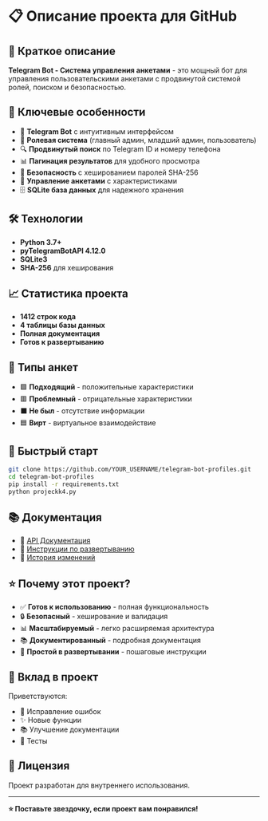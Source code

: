 # 📋 Описание проекта для GitHub

## 🎯 Краткое описание
**Telegram Bot - Система управления анкетами** - это мощный бот для управления пользовательскими анкетами с продвинутой системой ролей, поиском и безопасностью.

## 🚀 Ключевые особенности
- 🤖 **Telegram Bot** с интуитивным интерфейсом
- 👥 **Ролевая система** (главный админ, младший админ, пользователь)
- 🔍 **Продвинутый поиск** по Telegram ID и номеру телефона
- 📊 **Пагинация результатов** для удобного просмотра
- 🔐 **Безопасность** с хешированием паролей SHA-256
- 📝 **Управление анкетами** с характеристиками
- 🗄️ **SQLite база данных** для надежного хранения

## 🛠️ Технологии
- **Python 3.7+**
- **pyTelegramBotAPI 4.12.0**
- **SQLite3**
- **SHA-256** для хеширования

## 📈 Статистика проекта
- **1412 строк кода**
- **4 таблицы базы данных**
- **Полная документация**
- **Готов к развертыванию**

## 🎨 Типы анкет
- 🟩 **Подходящий** - положительные характеристики
- 🟥 **Проблемный** - отрицательные характеристики
- ⬛️ **Не был** - отсутствие информации
- 🟦 **Вирт** - виртуальное взаимодействие

## 🔧 Быстрый старт
```bash
git clone https://github.com/YOUR_USERNAME/telegram-bot-profiles.git
cd telegram-bot-profiles
pip install -r requirements.txt
python projeckk4.py
```

## 📚 Документация
- 📖 [API Документация](API_DOCUMENTATION.md)
- 🚀 [Инструкции по развертыванию](DEPLOYMENT.md)
- 📝 [История изменений](CHANGELOG.md)

## ⭐ Почему этот проект?
- ✅ **Готов к использованию** - полная функциональность
- 🔒 **Безопасный** - хеширование и валидация
- 📊 **Масштабируемый** - легко расширяемая архитектура
- 📚 **Документированный** - подробная документация
- 🚀 **Простой в развертывании** - пошаговые инструкции

## 🤝 Вклад в проект
Приветствуются:
- 🐛 Исправление ошибок
- ✨ Новые функции
- 📚 Улучшение документации
- 🧪 Тесты

## 📄 Лицензия
Проект разработан для внутреннего использования.

---

**⭐ Поставьте звездочку, если проект вам понравился!**
